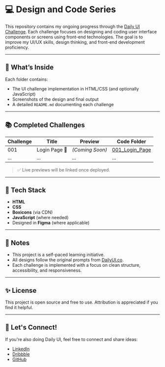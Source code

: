 # 💻 Design and Code Series

This repository contains my ongoing progress through the [Daily UI Challenge](https://www.dailyui.co/). Each challenge focuses on designing and coding user interface components or screens using front-end technologies. The goal is to improve my UI/UX skills, design thinking, and front-end development proficiency.

---

## 🚀 What’s Inside

Each folder contains:
- The UI challenge implementation in HTML/CSS (and optionally JavaScript)
- Screenshots of the design and final output
- A detailed `README.md` documenting each challenge

---

## 📚 Completed Challenges

| Challenge | Title               | Preview        | Code Folder |
|-----------|---------------------|----------------|-------------|
| 001       | Login Page 🔐        | *(Coming Soon)*| [001_Login_Page](001_Login_Page) |
| ...       | ...                 | ...            | ...         |

> ✅ Live previews will be linked once deployed.

---

## 🧰 Tech Stack

- **HTML**
- **CSS**
- **Boxicons** (via CDN)
- **JavaScript** (where needed)
- Designed in **Figma** (where applicable)

---

## 📌 Notes

- This project is a self-paced learning initiative.
- All designs follow the original prompts from [DailyUI.co](https://www.dailyui.co/).
- Each challenge is implemented with a focus on clean structure, accessibility, and responsiveness.

---

## ✨ License

This project is open source and free to use. Attribution is appreciated if you find it helpful.

---

## 🙌 Let's Connect!

If you're also doing Daily UI, feel free to connect and share ideas:
- [LinkedIn](https://www.linkedin.com/in/akeshani-de-silva-/)
- [Dribbble](https://dribbble.com/akeshi07)
- [GitHub](https://github.com/Akeshani07)